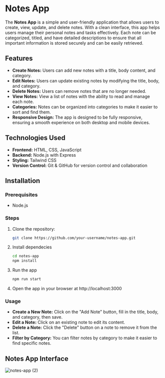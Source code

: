# Notes App

The **Notes App** is a simple and user-friendly application that allows users to create, view, update, and delete notes. With a clean interface, this app helps users manage their personal notes and tasks effectively. Each note can be categorized, titled, and have detailed descriptions to ensure that all important information is stored securely and can be easily retrieved.

## Features

- **Create Notes:** Users can add new notes with a title, body content, and category.
- **Edit Notes:** Users can update existing notes by modifying the title, body, and category.
- **Delete Notes:** Users can remove notes that are no longer needed.
- **View Notes:** View a list of notes with the ability to read and manage each note.
- **Categories:** Notes can be organized into categories to make it easier to sort and find them.
- **Responsive Design:** The app is designed to be fully responsive, ensuring a smooth experience on both desktop and mobile devices.

## Technologies Used

- **Frontend:** HTML, CSS, JavaScript
- **Backend:** Node.js with Express
- **Styling:** Tailwind CSS
- **Version Control:** Git & GitHub for version control and collaboration

## Installation

### Prerequisites

- Node.js

### Steps

1. Clone the repository:

   ```bash
   git clone https://github.com/your-username/notes-app.git

2. Install dependecies

   ```bash
   cd notes-app
   npm install
   
4. Run the app

   ```bash
   npm run start
   
6. Open the app in your browser at http://localhost:3000

### Usage

- **Create a New Note:** Click on the "Add Note" button, fill in the title, body, and category, then save.
- **Edit a Note:** Click on an existing note to edit its content.
- **Delete a Note:** Click the "Delete" button on a note to remove it from the list.
- **Filter by Category:** You can filter notes by category to make it easier to find specific notes.

## Notes App Interface

![notes-app (2)](https://github.com/user-attachments/assets/ec6e19e2-f221-4606-ae57-fd1c2b101295)
